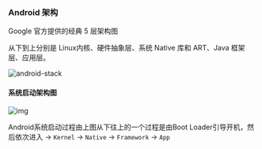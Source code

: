### Android 架构

Google 官方提供的经典 5 层架构图

从下到上分别是 Linux内核、硬件抽象层、系统 Native 库和 ART、Java 框架层、应用层。

![android-stack](http://gityuan.com/images/android-arch/android-stack.png)

#### 系统启动架构图

![img](http://gityuan.com/images/android-arch/android-boot.jpg)

Android系统启动过程由上图从下往上的一个过程是由Boot Loader引导开机，然后依次进入 -> `Kernel` -> `Native` -> `Framework` -> `App`